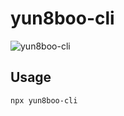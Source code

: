 # yun8boo-cli
![yun8boo-cli](https://user-images.githubusercontent.com/32152877/93303722-e01ada00-f836-11ea-8dfe-01a982479b64.png)
## Usage
`npx yun8boo-cli`